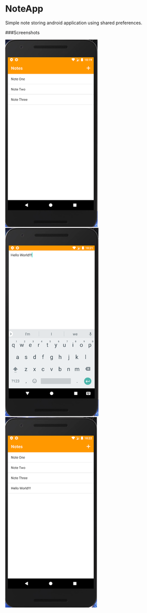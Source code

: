 # NoteApp
Simple note storing android application using shared preferences.

###Screenshots

<img src="images/note1.PNG"/> <img src="images/note2.PNG"/> <img src="images/note3.PNG"/>
